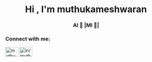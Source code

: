 <h1 align="center">Hi , I'm muthukameshwaran</h1>
<h3 align="center"> AI 🧠 |Ml 🤖|</h3>

<h3 align="left">Connect with me:</h3>
<p align="left">
<a href="https://twitter.com/muthukamesh1811" target="blank"><img align="center" src="https://raw.githubusercontent.com/rahuldkjain/github-profile-readme-generator/master/src/images/icons/Social/twitter.svg" alt="muthukamesh1811" height="30" width="40" /></a>
<a href="https://linkedin.com/in/in/muthukamesh-waran-b195a3226" target="blank"><img align="center" src="https://raw.githubusercontent.com/rahuldkjain/github-profile-readme-generator/master/src/images/icons/Social/linked-in-alt.svg" alt="in/muthukamesh-waran-b195a3226" height="30" width="40" /></a>
</p>

